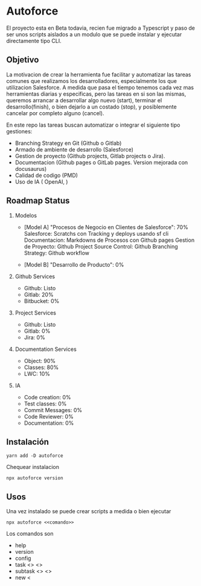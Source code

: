 # Autoforce

El proyecto esta en Beta todavia, recien fue migrado a Typescript y paso de ser unos scripts aislados a un modulo que se puede instalar y ejecutar directamente tipo CLI.


## Objetivo

La motivacion de crear la herramienta fue facilitar y automatizar las tareas comunes que realizamos los desarrolladores, especialmente los que utilizacion Salesforce. 
A medida que pasa el tiempo tenemos cada vez mas herramientas diarias y especificas, pero las tareas en si son las mismas, queremos arrancar a desarrollar algo nuevo (start), terminar el desarrollo(finish), o bien dejarlo a un costado (stop), y posiblemente cancelar por completo alguno (cancel).

En este repo las tareas buscan automatizar o integrar el siguiente tipo gestiones:

- Branching Strategy en Git (Github o Gitlab)
- Armado de ambiente de desarrollo (Salesforce)
- Gestion de proyecto (Github projects, Gitlab projects o Jira).
- Documentacion (Github pages o GitLab pages. Version mejorada con docusaurus)
- Calidad de codigo (PMD)
- Uso de IA ( OpenAI, )


## Roadmap Status

1. Modelos
    - [Model A] "Procesos de Negocio en Clientes de Salesforce": 70%
        Salesforce: Scratchs con Tracking y deploys usando sf cli 
        Documentacion: Markdowns de Procesos con Github pages
        Gestion de Proyecto: Github Project
        Source Control: Github
        Branching Strategy: Github workflow

    - [Model B] "Desarrollo de Producto": 0%

2. Github Services
    - Github: Listo
    - Gitlab: 20%
    - Bitbucket: 0%

3. Project Services
    - Github: Listo
    - Gitlab: 0%
    - Jira: 0%

4. Documentation Services
    - Object: 90%
    - Classes: 80%
    - LWC: 10%

5. IA
    - Code creation: 0%
    - Test classes: 0%
    - Commit Messages: 0%
    - Code Reviewer: 0%
    - Documentation: 0%




## Instalación

```
yarn add -D autoforce
```

Chequear instalacion

```
npx autoforce version
```


## Usos
Una vez instalado se puede crear scripts a medida o bien ejecutar 

```
npx autoforce <<comando>>
```

Los comandos son

* help
* version
* config
* task <<taskname>> <<opciones>>
* subtask <<subtaskname>> <<opciones>>
* new <<template>>

Si no se ingresa ningun comando asume que es task

Y si no se ingresan parametros, tiene un modo asistido que los va a ir preguntando. Por ejemplo para el comando new, dara una lista de opciones de acuerdo a los templates.




## Testear una version

Para hacer un testeo local se puede generar una version nueva

```
yarn build && yarn pack
```

Y despues en algun proyecto se puede instalar

```
yarn add -D files:<<path-to-file>>
```
